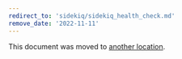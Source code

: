 ```yaml
---
redirect_to: 'sidekiq/sidekiq_health_check.md'
remove_date: '2022-11-11'
---
```


This document was moved to [another location](sidekiq/sidekiq_health_check.md).

<!-- This redirect file can be deleted after <2022-11-11>. -->
<!-- Redirects that point to other docs in the same project expire in three months. -->
<!-- Redirects that point to docs in a different project or site (link is not relative and starts with `https:`) expire in one year. -->
<!-- Before deletion, see: https://docs.gitlab.com/ee/development/documentation/redirects.html -->
